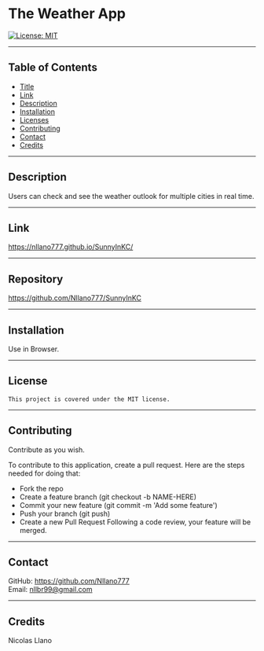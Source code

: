 

# The Weather App

[![License: MIT](https://img.shields.io/badge/License-MIT-yellow.svg)](https://opensource.org/licenses/MIT)

---

## Table of Contents

* [Title](#Title)
* [Link](#Link)
* [Description](#Description)
* [Installation](#Installation)
* [Licenses](#Licenses)
* [Contributing](#Contributing)
* [Contact](#Contact)
* [Credits](#Credits)
    
---

## Description

Users can check and see the weather outlook for multiple cities in real time.

---

## Link 

https://nllano777.github.io/SunnyInKC/

---

## Repository

https://github.com/Nllano777/SunnyInKC

---

## Installation

Use in Browser.

---

## License  
    This project is covered under the MIT license.

---

## Contributing

Contribute as you wish.

To contribute to this application, create a pull request.
Here are the steps needed for doing that:
- Fork the repo
- Create a feature branch (git checkout -b NAME-HERE)
- Commit your new feature (git commit -m 'Add some feature')
- Push your branch (git push)
- Create a new Pull Request
Following a code review, your feature will be merged.

---

## Contact

GitHub: https://github.com/Nllano777  
Email: nllbr99@gmail.com

---

## Credits

Nicolas Llano

  
